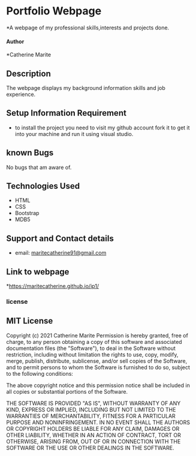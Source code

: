 # Portfolio Webpage
*A webpage of my professional skills,interests and projects done.
#### Author
*Catherine Marite
## Description
The webpage displays my background information skills and job experience.
## Setup Information Requirement
* to install the project you need to visit my github account fork it to get it into your machine and run it using visual studio.
## known Bugs
No bugs that am aware of.
## Technologies Used
* HTML
* CSS
* Bootstrap
* MDB5
## Support and Contact details
* email: maritecatherine91@gmail.com
## Link to webpage
*https://maritecatherine.github.io/ip1/
### license
MIT License
-----------

Copyright (c) 2021 Catherine Marite
Permission is hereby granted, free of charge, to any person
obtaining a copy of this software and associated documentation
files (the "Software"), to deal in the Software without
restriction, including without limitation the rights to use,
copy, modify, merge, publish, distribute, sublicense, and/or sell
copies of the Software, and to permit persons to whom the
Software is furnished to do so, subject to the following
conditions:

The above copyright notice and this permission notice shall be
included in all copies or substantial portions of the Software.

THE SOFTWARE IS PROVIDED "AS IS", WITHOUT WARRANTY OF ANY KIND,
EXPRESS OR IMPLIED, INCLUDING BUT NOT LIMITED TO THE WARRANTIES
OF MERCHANTABILITY, FITNESS FOR A PARTICULAR PURPOSE AND
NONINFRINGEMENT. IN NO EVENT SHALL THE AUTHORS OR COPYRIGHT
HOLDERS BE LIABLE FOR ANY CLAIM, DAMAGES OR OTHER LIABILITY,
WHETHER IN AN ACTION OF CONTRACT, TORT OR OTHERWISE, ARISING
FROM, OUT OF OR IN CONNECTION WITH THE SOFTWARE OR THE USE OR
OTHER DEALINGS IN THE SOFTWARE.
		

